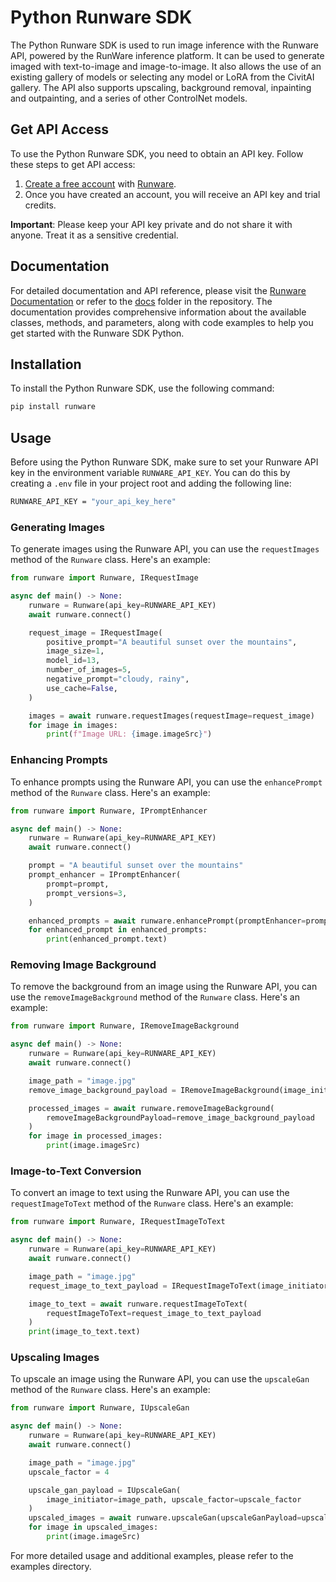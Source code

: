 # Python Runware SDK

The Python Runware SDK is used to run image inference with the Runware API, powered by the RunWare inference platform. It can be used to generate imaged with text-to-image and image-to-image. It also allows the use of an existing gallery of models or selecting any model or LoRA from the CivitAI gallery. The API also supports upscaling, background removal, inpainting and outpainting, and a series of other ControlNet models.

## Get API Access

To use the Python Runware SDK, you need to obtain an API key. Follow these steps to get API access:

1. [Create a free account](https://my.runware.ai/) with [Runware](https://runware.ai/).
2. Once you have created an account, you will receive an API key and trial credits.

**Important**: Please keep your API key private and do not share it with anyone. Treat it as a sensitive credential.

## Documentation

For detailed documentation and API reference, please visit the [Runware Documentation](https://docs.runware.ai/) or refer to the [docs](docs) folder in the repository. The documentation provides comprehensive information about the available classes, methods, and parameters, along with code examples to help you get started with the Runware SDK Python.

## Installation

To install the Python Runware SDK, use the following command:

```bash
pip install runware
```

## Usage

Before using the Python Runware SDK, make sure to set your Runware API key in the environment variable `RUNWARE_API_KEY`. You can do this by creating a `.env` file in your project root and adding the following line:

```bash
RUNWARE_API_KEY = "your_api_key_here"
```

### Generating Images

To generate images using the Runware API, you can use the `requestImages` method of the `Runware` class. Here's an example:

```python
from runware import Runware, IRequestImage

async def main() -> None:
    runware = Runware(api_key=RUNWARE_API_KEY)
    await runware.connect()

    request_image = IRequestImage(
        positive_prompt="A beautiful sunset over the mountains",
        image_size=1,
        model_id=13,
        number_of_images=5,
        negative_prompt="cloudy, rainy",
        use_cache=False,
    )

    images = await runware.requestImages(requestImage=request_image)
    for image in images:
        print(f"Image URL: {image.imageSrc}")
```

### Enhancing Prompts

To enhance prompts using the Runware API, you can use the `enhancePrompt` method of the `Runware` class. Here's an example:

```python
from runware import Runware, IPromptEnhancer

async def main() -> None:
    runware = Runware(api_key=RUNWARE_API_KEY)
    await runware.connect()

    prompt = "A beautiful sunset over the mountains"
    prompt_enhancer = IPromptEnhancer(
        prompt=prompt,
        prompt_versions=3,
    )

    enhanced_prompts = await runware.enhancePrompt(promptEnhancer=prompt_enhancer)
    for enhanced_prompt in enhanced_prompts:
        print(enhanced_prompt.text)
```

### Removing Image Background

To remove the background from an image using the Runware API, you can use the `removeImageBackground` method of the `Runware` class. Here's an example:

```python
from runware import Runware, IRemoveImageBackground

async def main() -> None:
    runware = Runware(api_key=RUNWARE_API_KEY)
    await runware.connect()

    image_path = "image.jpg"
    remove_image_background_payload = IRemoveImageBackground(image_initiator=image_path)

    processed_images = await runware.removeImageBackground(
        removeImageBackgroundPayload=remove_image_background_payload
    )
    for image in processed_images:
        print(image.imageSrc)
```

### Image-to-Text Conversion

To convert an image to text using the Runware API, you can use the `requestImageToText` method of the `Runware` class. Here's an example:

```python
from runware import Runware, IRequestImageToText

async def main() -> None:
    runware = Runware(api_key=RUNWARE_API_KEY)
    await runware.connect()

    image_path = "image.jpg"
    request_image_to_text_payload = IRequestImageToText(image_initiator=image_path)

    image_to_text = await runware.requestImageToText(
        requestImageToText=request_image_to_text_payload
    )
    print(image_to_text.text)
```

### Upscaling Images

To upscale an image using the Runware API, you can use the `upscaleGan` method of the `Runware` class. Here's an example:

```python
from runware import Runware, IUpscaleGan

async def main() -> None:
    runware = Runware(api_key=RUNWARE_API_KEY)
    await runware.connect()

    image_path = "image.jpg"
    upscale_factor = 4

    upscale_gan_payload = IUpscaleGan(
        image_initiator=image_path, upscale_factor=upscale_factor
    )
    upscaled_images = await runware.upscaleGan(upscaleGanPayload=upscale_gan_payload)
    for image in upscaled_images:
        print(image.imageSrc)
```

For more detailed usage and additional examples, please refer to the examples directory.
